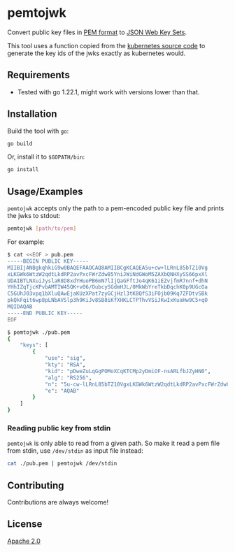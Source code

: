 # pemtojwk

Convert public key files in [PEM format](https://en.wikipedia.org/wiki/Privacy-Enhanced_Mail) to [JSON Web Key Sets](https://auth0.com/docs/secure/tokens/json-web-tokens/json-web-key-sets).

This tool uses a function copied from the [kubernetes source code](https://github.com/kubernetes/kubernetes/blob/master/pkg/serviceaccount/jwt.go#L99) to generate the key ids of the jwks exactly as kubernetes would.

## Requirements

- Tested with go 1.22.1, might work with versions lower than that.

## Installation

Build the tool with `go`:
```sh
go build
```

Or, install it to `$GOPATH/bin`:

```sh
go install
```
    
## Usage/Examples

`pemtojwk` accepts only the path to a pem-encoded public key file and prints the jwks to stdout:

```sh
pemtojwk [path/to/pem]
```

For example:
```sh
$ cat <<EOF > pub.pem
-----BEGIN PUBLIC KEY-----
MIIBIjANBgkqhkiG9w0BAQEFAAOCAQ8AMIIBCgKCAQEA5u+cw+lLRnL85bTZ10Vg
xLKGWk6WtzW2qdtLkdRP2avPxcFWrZdw85YniJWiNdGWoM5ZAXbQNHXySS66pxXl
UDAIBTLNXuiJyslaR8D8xdYHuoPB6mN7lIjQaGFftJo4qK61iEZvjfmR7nnf+dhN
YHhIZqTjcKPvbAMTIW45QK+v06/OubcySGdmHJL/0MkWbYreTkbDqchK0p9UGcOa
C5GUhJ03vpq1bXluQAwEjaKUzXPat7zyGCjHzl3tK8QfS3iFOjb09Kq7ZFDtvSBk
pkQkFqit6wp8pLNbAVSlp3h9KiJv8SB8iKfXHKLCTPThvVSiJKwIxKuaHw9C5+qO
MQIDAQAB
-----END PUBLIC KEY-----
EOF

$ pemtojwk ./pub.pem            
{
    "keys": [
        {
            "use": "sig",
            "kty": "RSA",
            "kid": "pDweZuLqGgPOMoXCqKTCMp2yDmiOF-nsARLfbJZyHN0",
            "alg": "RS256",
            "n": "5u-cw-lLRnL85bTZ10VgxLKGWk6WtzW2qdtLkdRP2avPxcFWrZdw85YniJWiNdGWoM5ZAXbQNHXySS66pxXlUDAIBTLNXuiJyslaR8D8xdYHuoPB6mN7lIjQaGFftJo4qK61iEZvjfmR7nnf-dhNYHhIZqTjcKPvbAMTIW45QK-v06_OubcySGdmHJL_0MkWbYreTkbDqchK0p9UGcOaC5GUhJ03vpq1bXluQAwEjaKUzXPat7zyGCjHzl3tK8QfS3iFOjb09Kq7ZFDtvSBkpkQkFqit6wp8pLNbAVSlp3h9KiJv8SB8iKfXHKLCTPThvVSiJKwIxKuaHw9C5-qOMQ",
            "e": "AQAB"
        }
    ]
}
```

### Reading public key from stdin

`pemtojwk` is only able to read from a given path. So make it read a pem file from stdin, use `/dev/stdin` as input file instead:

```sh
cat ./pub.pem | pemtojwk /dev/stdin
```

## Contributing

Contributions are always welcome!

## License

[Apache 2.0](https://choosealicense.com/licenses/apache-2.0/)

